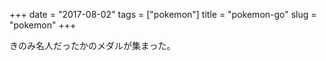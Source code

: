 +++
date = "2017-08-02"
tags = ["pokemon"]
title = "pokemon-go"
slug = "pokemon"
+++

きのみ名人だったかのメダルが集まった。
		
